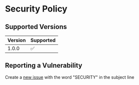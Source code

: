 # Security Policy

## Supported Versions

| Version | Supported          |
| ------- | ------------------ |
| 1.0.0   | :white_check_mark: |

## Reporting a Vulnerability

Create a [new issue](https://github.com/KvotheBloodless/signalk-euris-resources/issues/new) with the word "SECURITY" in the subject line 
